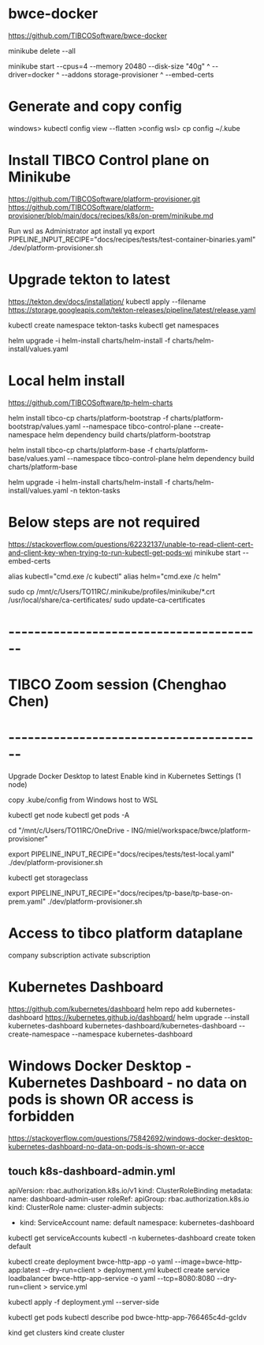 # bwce-docker
https://github.com/TIBCOSoftware/bwce-docker



minikube delete --all

minikube start --cpus=4 --memory 20480 --disk-size "40g" ^
--driver=docker ^
--addons storage-provisioner ^
--embed-certs


# Generate and copy config
windows> kubectl config view --flatten >config
wsl> cp config ~/.kube


# Install TIBCO Control plane on Minikube
https://github.com/TIBCOSoftware/platform-provisioner.git
https://github.com/TIBCOSoftware/platform-provisioner/blob/main/docs/recipes/k8s/on-prem/minikube.md

Run wsl as Administrator
apt install yq
export PIPELINE_INPUT_RECIPE="docs/recipes/tests/test-container-binaries.yaml"
./dev/platform-provisioner.sh


# Upgrade tekton to latest
https://tekton.dev/docs/installation/
kubectl apply --filename https://storage.googleapis.com/tekton-releases/pipeline/latest/release.yaml




kubectl create namespace tekton-tasks
kubectl get namespaces


helm upgrade -i helm-install charts/helm-install -f charts/helm-install/values.yaml







# Local helm install
https://github.com/TIBCOSoftware/tp-helm-charts

helm install tibco-cp charts/platform-bootstrap -f charts/platform-bootstrap/values.yaml --namespace tibco-control-plane --create-namespace
helm dependency build charts/platform-bootstrap

helm install tibco-cp charts/platform-base -f charts/platform-base/values.yaml --namespace tibco-control-plane
helm dependency build charts/platform-base

helm upgrade -i helm-install charts/helm-install -f charts/helm-install/values.yaml -n tekton-tasks



# Below steps are not required
https://stackoverflow.com/questions/62232137/unable-to-read-client-cert-and-client-key-when-trying-to-run-kubectl-get-pods-wi
minikube start --embed-certs

alias kubectl="cmd.exe /c kubectl"
alias helm="cmd.exe /c helm"

sudo cp /mnt/c/Users/TO11RC/.minikube/profiles/minikube/*.crt /usr/local/share/ca-certificates/
sudo update-ca-certificates





# ----------------------------------------
# TIBCO Zoom session (Chenghao Chen)
# ----------------------------------------
Upgrade Docker Desktop to latest
Enable kind in Kubernetes Settings (1 node)

copy .kube/config from Windows host to WSL

kubectl get node
kubectl get pods -A

cd "/mnt/c/Users/TO11RC/OneDrive - ING/miel/workspace/bwce/platform-provisioner"

export PIPELINE_INPUT_RECIPE="docs/recipes/tests/test-local.yaml"
./dev/platform-provisioner.sh

kubectl get storageclass

export PIPELINE_INPUT_RECIPE="docs/recipes/tp-base/tp-base-on-prem.yaml"
./dev/platform-provisioner.sh



# Access to tibco platform dataplane
company subscription
activate subscription




# Kubernetes Dashboard
https://github.com/kubernetes/dashboard
helm repo add kubernetes-dashboard https://kubernetes.github.io/dashboard/
helm upgrade --install kubernetes-dashboard kubernetes-dashboard/kubernetes-dashboard --create-namespace --namespace kubernetes-dashboard

# Windows Docker Desktop - Kubernetes Dashboard - no data on pods is shown OR access is forbidden
https://stackoverflow.com/questions/75842692/windows-docker-desktop-kubernetes-dashboard-no-data-on-pods-is-shown-or-acce

touch k8s-dashboard-admin.yml
---
apiVersion: rbac.authorization.k8s.io/v1
kind: ClusterRoleBinding
metadata:
  name: dashboard-admin-user
roleRef:
  apiGroup: rbac.authorization.k8s.io
  kind: ClusterRole
  name: cluster-admin
subjects:
- kind: ServiceAccount
  name: default
  namespace: kubernetes-dashboard


kubectl get serviceAccounts
kubectl -n kubernetes-dashboard create token default



kubectl create deployment bwce-http-app -o yaml --image=bwce-http-app:latest --dry-run=client > deployment.yml
kubectl create service loadbalancer bwce-http-app-service -o yaml --tcp=8080:8080 --dry-run=client > service.yml


kubectl apply -f deployment.yml --server-side

kubectl get pods
kubectl describe pod bwce-http-app-766465c4d-gcldv




kind get clusters
kind create cluster